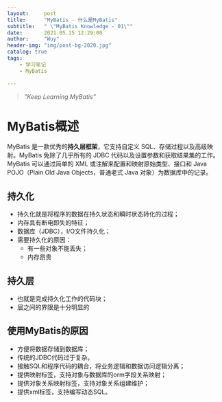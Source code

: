 ```yaml
---
layout:     post
title:      "MyBatis - 什么是MyBatis"
subtitle:   " \"MyBatis Knowledge - 01\""
date:       2021.05.15 12:29:00
author:     "Wuy"
header-img: "img/post-bg-2020.jpg"
catalog: true
tags:
    - 学习笔记
    - MyBatis

---
```


> *"Keep Learning MyBatis"*

# MyBatis概述

MyBatis 是一款优秀的**持久层框架**，它支持自定义 SQL、存储过程以及高级映射。MyBatis 免除了几乎所有的 JDBC 代码以及设置参数和获取结果集的工作。MyBatis 可以通过简单的 XML 或注解来配置和映射原始类型、接口和 Java POJO（Plain Old Java Objects，普通老式 Java 对象）为数据库中的记录。

## 持久化

- 持久化就是将程序的数据在持久状态和瞬时状态转化的过程；
- 内存具有断电即失的特征；
- 数据库（JDBC），I/O文件持久化；
- 需要持久化的原因：
  - 有一些对象不能丢失；
  - 内存昂贵

## 持久层

- 也就是完成持久化工作的代码块；
- 层之间的界限是十分明显的

## 使用MyBatis的原因

- 方便将数据存储到数据库；
- 传统的JDBC代码过于复杂。
- 接触SQL和程序代码的耦合，将业务逻辑和数据访问逻辑分离；
- 提供映射标签，支持对象与数据库的orm字段关系映射；
- 提供对象关系映射标签，支持对象关系组建维护；
- 提供xml标签，支持编写动态SQL。